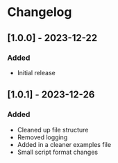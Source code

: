 # Changelog

## [1.0.0] - 2023-12-22

### Added
- Initial release

## [1.0.1] - 2023-12-26

### Added
- Cleaned up file structure
- Removed logging
- Added in a cleaner examples file
- Small script format changes
